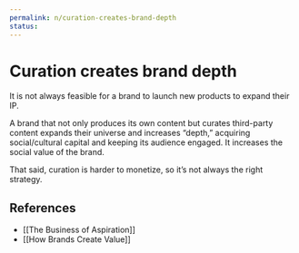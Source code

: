 ```yaml
---
permalink: n/curation-creates-brand-depth
status: 
---
```

# Curation creates brand depth

It is not always feasible for a brand to launch new products to expand their IP.

A brand that not only produces its own content but curates third-party content expands their universe and increases “depth,” acquiring social/cultural capital and keeping its audience engaged. It increases the social value of the brand.

That said, curation is harder to monetize, so it’s not always the right strategy.

## References

- [[The Business of Aspiration]]
- [[How Brands Create Value]]
